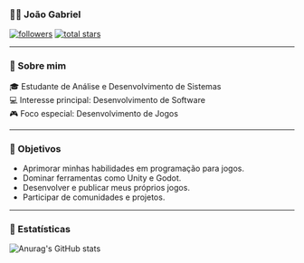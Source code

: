 ### 🐱‍🏍 João Gabriel

   <p align="left">
      <a href="https://github.com/JoaoGabriel011?tab=followers">
         <img alt="followers" title="Me siga no GitHub" src="https://custom-icon-badges.demolab.com/github/followers/JoaoGabriel011?color=236ad3&labelColor=1155ba&style=for-the-badge&logo=github&Label=Seguidores&logoColor=white"/></a>
      <a href="https://github.com/JoaoGabriel011?tab=repositories&sort=stargazers">
         <img alt="total stars" title="Total stars on GitHub" src="https://custom-icon-badges.demolab.com/github/stars/JoaoGabriel011?color=55960c&style=for-the-badge&labelColor=488207&logo=Estrelas"/></a>
   </p>
   
---

### 🚀 Sobre mim

🎓 Estudante de Análise e Desenvolvimento de Sistemas  
💻 Interesse principal: Desenvolvimento de Software  
🎮 Foco especial: Desenvolvimento de Jogos

---

### 🎯 Objetivos

- Aprimorar minhas habilidades em programação para jogos.
- Dominar ferramentas como Unity e Godot.
- Desenvolver e publicar meus próprios jogos.
- Participar de comunidades e projetos.
---
### 🤖 Estatísticas 

 ![Anurag's GitHub stats](https://github-readme-stats.vercel.app/api?username=JoaoGabriel011&show_icons=true&theme=tokyonight&incluede_all_commits=true&locale=pt-br)
